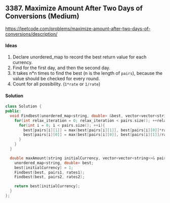 ## **3387. Maximize Amount After Two Days of Conversions (Medium)**


https://leetcode.com/problems/maximize-amount-after-two-days-of-conversions/description/



#### Ideas
1. Declare unordered_map to record the best return value for each currency.
2. Find for the first day, and then the second day.
3. It takes n*n times to find the best (n is the length of `pairs`), because the value should be checked for every round.
4. Count for all possibility. (`1*rate` or `1/rate`)

#### Solution
```C++
class Solution {
public:
  void Findbest(unordered_map<string, double> &best, vector<vector<string>> pairs, vector<double> rates) {
    for(int relax_iteration = 0; relax_iteration < pairs.size(); ++relax_iteration) {
      for(int i = 0; i < pairs.size(); ++i){
        best[pairs[i][1]] = max(best[pairs[i][1]], best[pairs[i][0]]*rates[i]);
        best[pairs[i][0]] = max(best[pairs[i][0]], best[pairs[i][1]]/rates[i]);
      }
    }
  }

  double maxAmount(string initialCurrency, vector<vector<string>>& pairs1, vector<double>& rates1, vector<vector<string>>& pairs2, vector<double>& rates2) {
    unordered_map<string, double> best;
    best[initialCurrency] = 1;
    Findbest(best, pairs1, rates1);
    Findbest(best, pairs2, rates2);

    return best[initialCurrency];
  }
};
```